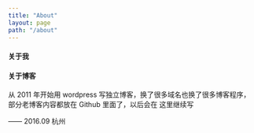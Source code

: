 ```yaml
---
title: "About"
layout: page
path: "/about"
---
```



#### 关于我


#### 关于博客

从 2011 年开始用 wordpress 写独立博客，换了很多域名也换了很多博客程序，部分老博客内容都放在 Github 里面了，以后会在
这里继续写

—— 2016.09 杭州